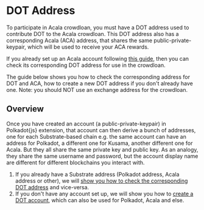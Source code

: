 # DOT Address

To participate in Acala crowdloan, you must have a DOT address used to contribute DOT to the Acala crowdloan. This DOT address also has a corresponding Acala \(ACA\) address, that shares the same public-private-keypair, which will be used to receive your ACA rewards.

If you already set up an Acala account following [this guide](https://wiki.acala.network/learn/get-started#create-a-polkadot-account), then you can check its corresponding DOT address for use in the crowdloan.

The guide below shows you how to check the corresponding address for DOT and ACA, how to create a new DOT address if you don't already have one. Note: you should NOT use an exchange address for the crowdloan.

## Overview

Once you have created an account \(a public-private-keypair\) in Polkadot{js} extension, that account can then derive a bunch of addresses, one for each Substrate-based chain e.g. the same account can have an address for Polkadot, a different one for Kusama, another different one for Acala. But they all share the same private key and public key. As an analogy, they share the same username and password, but the account display name are different for different blockchains you interact with.

1. If you already have a Substrate address \(Polkadot address, Acala address or other\), we will [show you how to check the corresponding DOT address](https://github.com/AcalaNetwork/acala-wiki/tree/a904000f53ce0c0a2413ce7d81777459735b673f/acala/dot-address/check-DOT-addr.md) and vice-versa.
2. If you don't have any account set up, we will show you how to [create a DOT account](create-new-dot-account.md), which can also be used for Polkadot, Acala and else.

